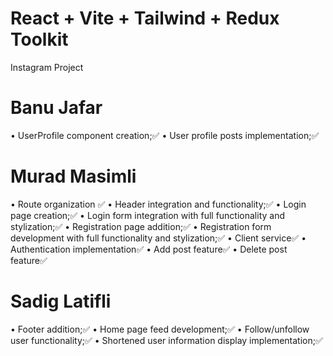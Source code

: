 # React + Vite + Tailwind + Redux Toolkit

Instagram Project

# Banu Jafar

• UserProfile component creation;✅
• User profile posts implementation;✅

# Murad Masimli

• Route organization ✅
• Header integration and functionality;✅
• Login page creation;✅
• Login form integration with full functionality and stylization;✅
• Registration page addition;✅
• Registration form development with full functionality and stylization;✅
• Client service✅
• Authentication implementation✅
• Add post feature✅
• Delete post feature✅

# Sadig Latifli

• Footer addition;✅
• Home page feed development;✅
• Follow/unfollow user functionality;✅
• Shortened user information display implementation;✅
